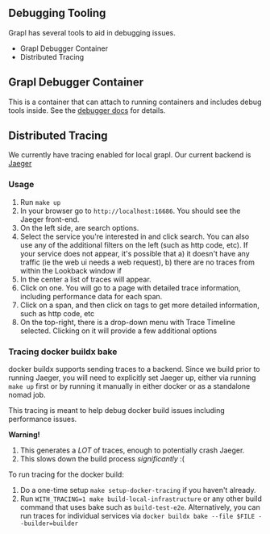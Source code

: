 ## Debugging Tooling

Grapl has several tools to aid in debugging issues.

- Grapl Debugger Container
- Distributed Tracing

## Grapl Debugger Container

This is a container that can attach to running containers and includes debug
tools inside. See the
[debugger docs](https://github.com/grapl-security/grapl/blob/main/debugger/README.md)
for details.

## Distributed Tracing

We currently have tracing enabled for local grapl. Our current backend is
[Jaeger](https://www.jaegertracing.io/)

### Usage

1. Run `make up`
2. In your browser go to `http://localhost:16686`. You should see the Jaeger
   front-end.
3. On the left side, are search options.
4. Select the service you're interested in and click search. You can also use
   any of the additional filters on the left (such as http code, etc). If your
   service does not appear, it's possible that a) it doesn't have any traffic
   (ie the web ui needs a web request), b) there are no traces from within the
   Lookback window if
5. In the center a list of traces will appear.
6. Click on one. You will go to a page with detailed trace information,
   including performance data for each span.
7. Click on a span, and then click on tags to get more detailed information,
   such as http code, etc
8. On the top-right, there is a drop-down menu with Trace Timeline selected.
   Clicking on it will provide a few additional options

### Tracing docker buildx bake

docker buildx supports sending traces to a backend. Since we build prior to
running Jaeger, you will need to explicitly set Jaeger up, either via running
`make up` first or by running it manually in either docker or as a standalone
nomad job.

This tracing is meant to help debug docker build issues including performance
issues.

**Warning!**

1. This generates a _LOT_ of traces, enough to potentially crash Jaeger.
2. This slows down the build process _significantly_ :(

To run tracing for the docker build:

1. Do a one-time setup `make setup-docker-tracing` if you haven't already.
2. Run `WITH_TRACING=1 make build-local-infrastructure` or any other build
   command that uses bake such as `build-test-e2e`. Alternatively, you can run
   traces for individual services via
   `docker buildx bake --file $FILE --builder=builder`
